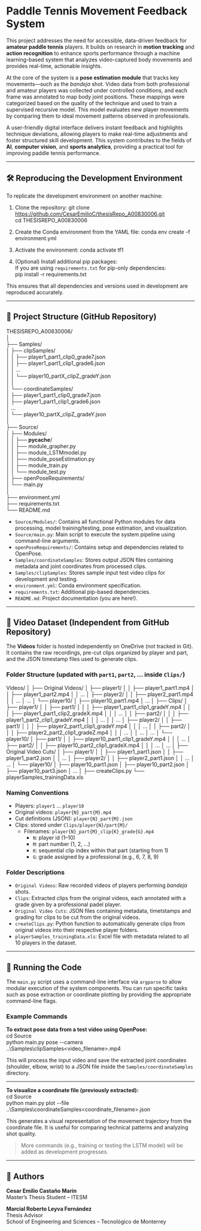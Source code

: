 # Paddle Tennis Movement Feedback System

This project addresses the need for accessible, data-driven feedback for **amateur paddle tennis** players. It builds on research in **motion tracking** and **action recognition** to enhance sports performance through a machine learning-based system that analyzes video-captured body movements and provides real-time, actionable insights.

At the core of the system is a **pose estimation module** that tracks key movements—such as the _bandeja_ shot. Video data from both professional and amateur players was collected under controlled conditions, and each frame was annotated to map body joint positions. These mappings were categorized based on the quality of the technique and used to train a supervised recursive model. This model evaluates new player movements by comparing them to ideal movement patterns observed in professionals.

A user-friendly digital interface delivers instant feedback and highlights technique deviations, allowing players to make real-time adjustments and foster structured skill development. This system contributes to the fields of **AI**, **computer vision**, and **sports analytics**, providing a practical tool for improving paddle tennis performance.

---

## 🛠️ Reproducing the Development Environment

To replicate the development environment on another machine:

1. Clone the repository:
   git clone https://github.com/CesarEmilioC/thesisRepo_A00830006.git  
   cd THESISREPO_A00830006

2. Create the Conda environment from the YAML file:
   conda env create -f environment.yml

3. Activate the environment:
   conda activate tf1

4. (Optional) Install additional pip packages:  
   If you are using `requirements.txt` for pip-only dependencies:  
   pip install -r requirements.txt

This ensures that all dependencies and versions used in development are reproduced accurately.

---

## 📁 Project Structure (GitHub Repository)

THESISREPO_A00830006/  
│  
├── Samples/  
│   ├── clipSamples/  
│   │   ├── player1_part1_clip0_grade7.json  
│   │   ├── player1_part1_clip1_grade6.json  
│   │   ...  
│   │   └── player10_partX_clipZ_gradeY.json  
│   │  
│   └── coordinateSamples/  
│       ├── player1_part1_clip0_grade7.json  
│       ├── player1_part1_clip1_grade6.json  
│       ...  
│       └── player10_partX_clipZ_gradeY.json  
│  
├── Source/  
│   ├── Modules/  
│   │   ├── __pycache__/  
│   │   ├── module_grapher.py  
│   │   ├── module_LSTMmodel.py  
│   │   ├── module_poseEstimation.py  
│   │   ├── module_train.py  
│   │   └── module_test.py  
│   ├── openPoseRequirements/  
│   └── main.py  
│  
├── environment.yml  
├── requirements.txt  
└── README.md  

- `Source/Modules/`: Contains all functional Python modules for data processing, model training/testing, pose estimation, and visualization.  
- `Source/main.py`: Main script to execute the system pipeline using command-line arguments.  
- `openPoseRequirements/`: Contains setup and dependencies related to OpenPose.  
- `Samples/coordinateSamples`: Stores output JSON files containing metadata and joint coordinates from processed clips.  
- `Samples/clipSamples`: Stores sample input test video clips for development and testing.  
- `environment.yml`: Conda environment specification.  
- `requirements.txt`: Additional pip-based dependencies.  
- `README.md`: Project documentation (you are here!).  

---

## 🎥 Video Dataset (Independent from GitHub Repository)

The **Videos** folder is hosted independently on OneDrive (not tracked in Git).  
It contains the raw recordings, pre-cut clips organized by player and part, and the JSON timestamp files used to generate clips.

### Folder Structure (updated with `part1`, `part2`, ... inside `Clips/`)

Videos/
│
├── Original Videos/
│   ├── player1/
│   │   ├── player1_part1.mp4
│   │   ├── player1_part2.mp4
│   │   ...
│   ├── player2/
│   │   ├── player2_part1.mp4
│   │   ...
│   ...
│   └── player10/
│       ├── player10_part1.mp4
│       ...
│
├── Clips/
│   ├── player1/
│   │   ├── part1/
│   │   │   ├── player1_part1_clip1_gradeY.mp4
│   │   │   ├── player1_part1_clip2_gradeX.mp4
│   │   │   ...
│   │   ├── part2/
│   │   │   ├── player1_part2_clip1_gradeY.mp4
│   │   │   ...
│   │   ...
│   ├── player2/
│   │   ├── part1/
│   │   │   ├── player2_part1_clip1_gradeY.mp4
│   │   │   ...
│   │   ├── part2/
│   │   │   ├── player2_part2_clip1_gradeZ.mp4
│   │   │   ...
│   │   ...
│   ...
│   └── player10/
│       ├── part1/
│       │   ├── player10_part1_clip1_gradeY.mp4
│       │   │   ...
│       ├── part2/
│       │   ├── player10_part2_clip1_gradeX.mp4
│       │   │   ...
│       ...
│
├── Original Video Cuts/
│   ├── player1/
│   │   ├── player1_part1.json
│   │   ├── player1_part2.json
│   │   ...
│   ├── player2/
│   │   ├── player2_part1.json
│   │   ...
│   ...
│   └── player10/
│       ├── player10_part1.json
│       ├── player10_part2.json
│       ├── player10_part3.json
│       ...
│
├── createClips.py
└── playerSamples_trainingData.xls

### Naming Conventions

- Players: `player1` ... `player10`
- Original videos: `player{N}_part{M}.mp4`
- Cut definitions (JSON): `player{N}_part{M}.json`
- Clips: stored under `Clips/player{N}/part{M}/`
  - Filenames: `player{N}_part{M}_clip{K}_grade{G}.mp4`
    - `N`: player id (1–10)
    - `M`: part number (1, 2, …)
    - `K`: sequential clip index within that part (starting from 1)
    - `G`: grade assigned by a professional (e.g., 6, 7, 8, 9)

### Folder Descriptions

- `Original Videos`: Raw recorded videos of players performing _bandeja_ shots.  
- `Clips`: Extracted clips from the original videos, each annotated with a grade given by a professional padel player.  
- `Original Video Cuts`: JSON files containing metadata, timetstamps and grading for clips to be cut from the original videos.  
- `createClips.py`: Python function to automatically generate clips from original videos into their respective player folders.  
- `playerSamples_trainingData.xls`: Excel file with metadata related to all 10 players in the dataset.  

---

## 🚀 Running the Code

The `main.py` script uses a command-line interface via `argparse` to allow modular execution of the system components. You can run specific tasks such as pose extraction or coordinate plotting by providing the appropriate command-line flags.

### Example Commands

**To extract pose data from a test video using OpenPose:**  
cd Source  
python main.py pose --camera ..\Samples\clipSamples\<video_filename>.mp4  

This will process the input video and save the extracted joint coordinates (shoulder, elbow, wrist) to a JSON file inside the `Samples/coordinateSamples` directory.

---

**To visualize a coordinate file (previously extracted):**  
cd Source  
python main.py plot --file ..\Samples\coordinateSamples\<coordinate_filename>.json  

This generates a visual representation of the movement trajectory from the coordinate file. It is useful for comparing technical patterns and analyzing shot quality.

> More commands (e.g., training or testing the LSTM model) will be added as development progresses.  

---

## 👤 Authors

**Cesar Emilio Castaño Marin**  
Master’s Thesis Student – ITESM  

**Marcial Roberto Leyva Fernández**  
Thesis Advisor  
School of Engineering and Sciences – Tecnológico de Monterrey  
